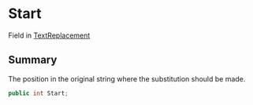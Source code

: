 # Start

Field in [TextReplacement](yarn.compiler.upgrader.textreplacement.md)

## Summary

The position in the original string where the substitution should be made.

```csharp
public int Start;
```

